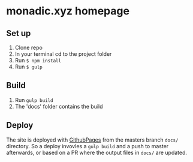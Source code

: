 # monadic.xyz homepage

## Set up

1. Clone repo
2. In your terminal cd to the project folder
3. Run `$ npm install`
4. Run `$ gulp`

## Build

1. Run `gulp build`
2. The 'docs' folder contains the build

## Deploy

The site is deployed with [GithubPages](https://pages.github.com/) from the
masters branch `docs/` directory. So a deploy invovles a `gulp build` and a push
to master afterwards, or based on a PR where the output files in `docs/` are
updated.
